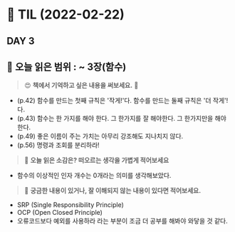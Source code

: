 # :pencil: TIL (2022-02-22)
## DAY 3
:book: 오늘 읽은 범위 : ~ 3장(함수)
---
> :heart_eyes: **책에서 기억하고 싶은 내용을 써보세요.** :clap:
- (p.42) 함수를 만드는 첫째 규칙은 '작게!'다. 함수를 만드는 둘째 규칙은 '더 작게'!다.
- (p.43) 함수는 한 가지를 해야 한다. 그 한가지를 잘 해야한다. 그 한가지만을 해야한다.
- (p.49) 좋은 이름이 주는 가치는 아무리 강조해도 지나치지 않다.
- (p.56) 명령과 조회를 분리하라!

 
> :thinking: **오늘 읽은 소감은? 떠오르는 생각을 가볍게 적어보세요**
- 함수의 이상적인 인자 개수는 0개라는 의미를 생각해보았다.

> :mag_right: **궁금한 내용이 있거나, 잘 이해되지 않는 내용이 있다면 적어보세요.**
- SRP (Single Responsibility Principle)
- OCP (Open Closed Principle)
- 오류코드보다 예외를 사용하라 라는 부분이 조금 더 공부를 해봐야 와닿을 것 같다.
